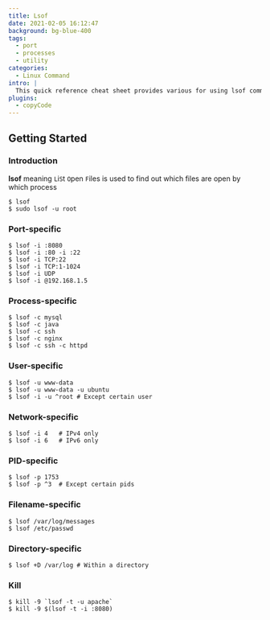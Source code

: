 ```yaml
---
title: Lsof
date: 2021-02-05 16:12:47
background: bg-blue-400
tags:
  - port
  - processes
  - utility
categories:
  - Linux Command
intro: |
  This quick reference cheat sheet provides various for using lsof command.
plugins:
  - copyCode
---
```


## Getting Started

### Introduction

**lsof** meaning `L`i`S`t `O`pen `F`iles is used to find out which files are open by which process

```shell script
$ lsof
$ sudo lsof -u root
```

### Port-specific

```shell script
$ lsof -i :8080
$ lsof -i :80 -i :22
$ lsof -i TCP:22
$ lsof -i TCP:1-1024
$ lsof -i UDP
$ lsof -i @192.168.1.5
```

### Process-specific

```shell script
$ lsof -c mysql
$ lsof -c java
$ lsof -c ssh
$ lsof -c nginx
$ lsof -c ssh -c httpd
```

### User-specific

```shell script
$ lsof -u www-data
$ lsof -u www-data -u ubuntu
$ lsof -i -u ^root # Except certain user
```

### Network-specific

```shell script
$ lsof -i 4   # IPv4 only
$ lsof -i 6   # IPv6 only
```

### PID-specific

```shell script
$ lsof -p 1753
$ lsof -p ^3  # Except certain pids
```

### Filename-specific

```shell script
$ lsof /var/log/messages
$ lsof /etc/passwd
```

### Directory-specific

```shell script
$ lsof +D /var/log # Within a directory
```

### Kill

```shell script
$ kill -9 `lsof -t -u apache`
$ kill -9 $(lsof -t -i :8080)
```
